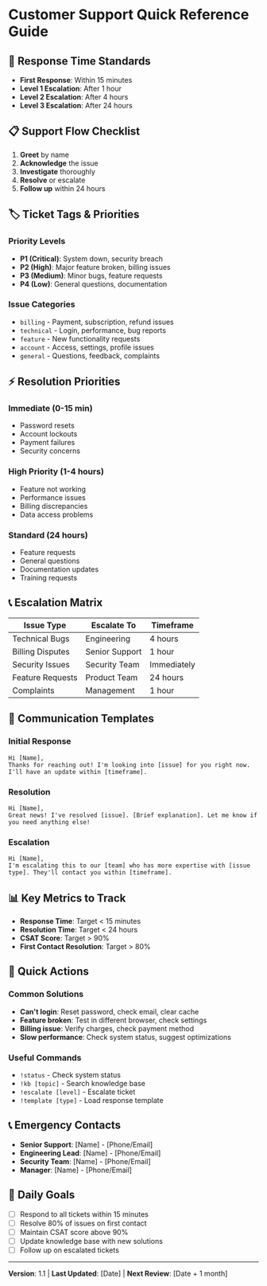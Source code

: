# Customer Support Quick Reference Guide

## 🚀 Response Time Standards
- **First Response**: Within 15 minutes
- **Level 1 Escalation**: After 1 hour
- **Level 2 Escalation**: After 4 hours
- **Level 3 Escalation**: After 24 hours

## 📋 Support Flow Checklist
1. **Greet** by name
2. **Acknowledge** the issue
3. **Investigate** thoroughly
4. **Resolve** or escalate
5. **Follow up** within 24 hours

## 🏷️ Ticket Tags & Priorities

### Priority Levels
- **P1 (Critical)**: System down, security breach
- **P2 (High)**: Major feature broken, billing issues
- **P3 (Medium)**: Minor bugs, feature requests
- **P4 (Low)**: General questions, documentation

### Issue Categories
- `billing` - Payment, subscription, refund issues
- `technical` - Login, performance, bug reports
- `feature` - New functionality requests
- `account` - Access, settings, profile issues
- `general` - Questions, feedback, complaints

## ⚡ Resolution Priorities

### Immediate (0-15 min)
- Password resets
- Account lockouts
- Payment failures
- Security concerns

### High Priority (1-4 hours)
- Feature not working
- Performance issues
- Billing discrepancies
- Data access problems

### Standard (24 hours)
- Feature requests
- General questions
- Documentation updates
- Training requests

## 📞 Escalation Matrix

| Issue Type | Escalate To | Timeframe |
|------------|-------------|-----------|
| Technical Bugs | Engineering | 4 hours |
| Billing Disputes | Senior Support | 1 hour |
| Security Issues | Security Team | Immediately |
| Feature Requests | Product Team | 24 hours |
| Complaints | Management | 1 hour |

## 💬 Communication Templates

### Initial Response
```
Hi [Name],
Thanks for reaching out! I'm looking into [issue] for you right now. I'll have an update within [timeframe].
```

### Resolution
```
Hi [Name],
Great news! I've resolved [issue]. [Brief explanation]. Let me know if you need anything else!
```

### Escalation
```
Hi [Name],
I'm escalating this to our [team] who has more expertise with [issue type]. They'll contact you within [timeframe].
```

## 📊 Key Metrics to Track
- **Response Time**: Target < 15 minutes
- **Resolution Time**: Target < 24 hours
- **CSAT Score**: Target > 90%
- **First Contact Resolution**: Target > 80%

## 🔧 Quick Actions

### Common Solutions
- **Can't login**: Reset password, check email, clear cache
- **Feature broken**: Test in different browser, check settings
- **Billing issue**: Verify charges, check payment method
- **Slow performance**: Check system status, suggest optimizations

### Useful Commands
- `!status` - Check system status
- `!kb [topic]` - Search knowledge base
- `!escalate [level]` - Escalate ticket
- `!template [type]` - Load response template

## 📞 Emergency Contacts
- **Senior Support**: [Name] - [Phone/Email]
- **Engineering Lead**: [Name] - [Phone/Email]
- **Security Team**: [Name] - [Phone/Email]
- **Manager**: [Name] - [Phone/Email]

## 🎯 Daily Goals
- [ ] Respond to all tickets within 15 minutes
- [ ] Resolve 80% of issues on first contact
- [ ] Maintain CSAT score above 90%
- [ ] Update knowledge base with new solutions
- [ ] Follow up on escalated tickets

---
**Version**: 1.1 | **Last Updated**: [Date] | **Next Review**: [Date + 1 month] 